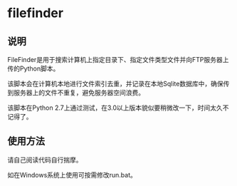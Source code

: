 # filefinder

## 说明

FileFinder是用于搜索计算机上指定目录下、指定文件类型文件并向FTP服务器上传的Python脚本。

该脚本会在计算机本地进行文件索引去重，并记录在本地Sqlite数据库中，确保传到服务器上的文件不重复，避免服务器空间浪费。

该脚本在Python 2.7上通过测试，在3.0以上版本貌似要稍微改一下，时间太久不记得了。

## 使用方法

请自己阅读代码自行揣摩。

如在Windows系统上使用可按需修改run.bat。
